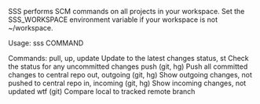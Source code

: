 SSS performs SCM commands on all projects in your workspace. Set the
SSS_WORKSPACE environment variable if your workspace is not ~/workspace.

Usage:
  sss COMMAND

Commands:
  pull, up, update  Update to the latest changes
  status, st        Check the status for any uncommitted changes
  push              (git, hg) Push all committed changes to central repo
  out, outgoing     (git, hg) Show outgoing changes, not pushed to central repo
  in, incoming      (git, hg) Show incoming changes, not updated
  wtf               (git) Compare local to tracked remote branch
